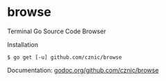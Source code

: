 # browse

Terminal Go Source Code Browser

Installation

    $ go get [-u] github.com/cznic/browse

Documentation: [godoc.org/github.com/cznic/browse](http://godoc.org/github.com/cznic/browse)
